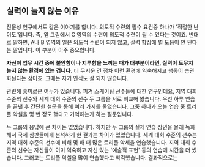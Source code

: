 ## 실력이 늘지 않는 이유
전문성 연구에서도 같은 이야기를 합니다. 의도적 수련의 필수 요건중 하나가 '적절한 난이도'입니다. 즉, 앞 그림에서 C 영역의 수련이 의도적 수련이 될 수 있다는 것이죠. 반대로 말하면, A나 B 영역의 일은 의도적 수련이 되지 않고, 실력 향상에 별 도움이 안 된다는 말입니다. 이 부분이 아주 중요합니다.

**자신이 업무 시간 중에 불안함이나 지루함을 느끼는 때가 대부분이라면, 실력이 도무지 늘지 않는 환경에 있는 겁니다.** 더 무서운 건 점차 이런 환경에 익숙해지고 행동이 습관화된다는 점이죠. 그때는 자기 인식도 잘 되지 않습니다.

관련해 흥미로운 여누가 있습니다. 피겨 스케이팅 선수들에 대한 연구인데요, 지역 대회 수준의 선수와 세계 대회 수준의 선수 두 그룹을 서로 비교해 봤습니다. 우선 하루 연습을 끝낸 후 간단한 설문을 통해 여러 가지를 물었습니다. 그중 하나가 오늘 연습 중 트리플 악셀을 몇 번 정도 했다고 기억하는가 하는 질문입니다.

두 그룹의 응답에 큰 차이는 없었습니다. 하지만 두 그룹의 실제 연습 장면을 몰래 녹화해서 국제 심판들에게 분석하게 한 결과는 차이가 있었습니다. 세계 대회 수준의 선수는 지역 대회 수준의 선수에 비해 몇 배 더 많은 트리플 악세을 연습했습니다. 지역 대회 수준의 선수는 자신들이 이미 익숙하고 자신 있는 '예술적 표현' 등의 연습에 시간을 더 썼습니다. 그러고는 트리플 악셀을 많이 연습했다고 착각했습니다. 결과적으로는 